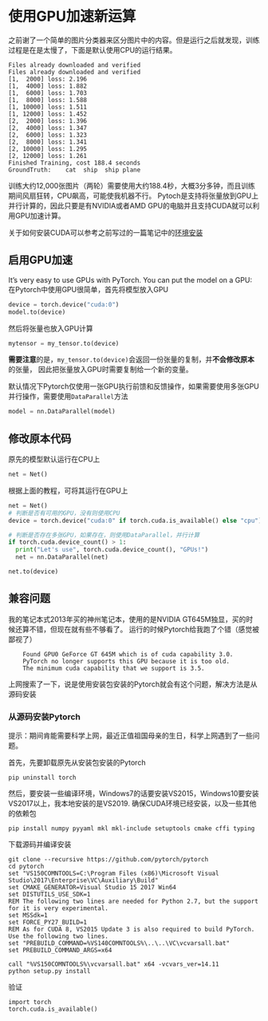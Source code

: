 # 使用GPU加速新运算

之前谢了一个简单的图片分类器来区分图片中的内容。但是运行之后就发现，训练过程是在是太慢了，下面是默认使用CPU的运行结果。

```
Files already downloaded and verified
Files already downloaded and verified
[1,  2000] loss: 2.196
[1,  4000] loss: 1.882
[1,  6000] loss: 1.703
[1,  8000] loss: 1.588
[1, 10000] loss: 1.511
[1, 12000] loss: 1.452
[2,  2000] loss: 1.396
[2,  4000] loss: 1.347
[2,  6000] loss: 1.323
[2,  8000] loss: 1.341
[2, 10000] loss: 1.295
[2, 12000] loss: 1.261
Finished Training, cost 188.4 seconds
GroundTruth:    cat  ship  ship plane
```

训练大约12,000张图片（两轮）需要使用大约188.4秒，大概3分多钟，而且训练期间风扇狂转，CPU飙高，可能使我机器不行。
Pytoch是支持将张量放到GPU上并行计算的，因此只要是有NVIDIA或者AMD GPU的电脑并且支持CUDA就可以利用GPU加速计算。

关于如何安装CUDA可以参考之前写过的一篇笔记中的[环境安装](https://github.com/z-funfan/opencv-face-recognize#%E7%8E%AF%E5%A2%83%E5%AE%89%E8%A3%85)

## 启用GPU加速
It’s very easy to use GPUs with PyTorch. You can put the model on a GPU:
在Pytorch中使用GPU很简单，首先将模型放入GPU
```python
device = torch.device("cuda:0")
model.to(device)
```
然后将张量也放入GPU计算
```python
mytensor = my_tensor.to(device)
```
**需要注意**的是，`my_tensor.to(device)`会返回一份张量的复制，并**不会修改原本**的张量，
因此把张量放入GPU时需要复制给一个新的变量。

默认情况下Pytorch仅使用一张GPU执行前馈和反馈操作，如果需要使用多张GPU并行操作，需要使用`DataParallel`方法
```python
model = nn.DataParallel(model)
```

## 修改原本代码
原先的模型默认运行在CPU上
```python
net = Net()
```

根据上面的教程，可将其运行在GPU上
```python
net = Net()
# 判断是否有可用的GPU，没有则使用CPU
device = torch.device("cuda:0" if torch.cuda.is_available() else "cpu")

# 判断是否存在多张GPU，如果存在，则使用DataParallel，并行计算
if torch.cuda.device_count() > 1:
  print("Let's use", torch.cuda.device_count(), "GPUs!")
  net = nn.DataParallel(net)

net.to(device)
```

## 兼容问题

我的笔记本式2013年买的神州笔记本，使用的是NVIDIA GT645M独显，买的时候还算不错，但现在就有些不够看了。
运行的时候Pytorch给我跑了个错（感觉被鄙视了）

```
    Found GPU0 GeForce GT 645M which is of cuda capability 3.0.
    PyTorch no longer supports this GPU because it is too old.
    The minimum cuda capability that we support is 3.5.
```

上网搜索了一下，说是使用安装包安装的Pytorch就会有这个问题，解决方法是从源码安装

### 从源码安装Pytorch
提示：期间肯能需要科学上网，最近正值祖国母亲的生日，科学上网遇到了一些问题。

首先，先要卸载原先从安装包安装的Pytorch
```
pip uninstall torch
```
然后，要安装一些编译环境，Windows7的话要安装VS2015，Windows10要安装VS2017以上，我本地安装的是VS2019.
确保CUDA环境已经安装，以及一些其他的依赖包
```
pip install numpy pyyaml mkl mkl-include setuptools cmake cffi typing
```
下载源码并编译安装
```
git clone --recursive https://github.com/pytorch/pytorch
cd pytorch
set "VS150COMNTOOLS=C:\Program Files (x86)\Microsoft Visual Studio\2017\Enterprise\VC\Auxiliary\Build"
set CMAKE_GENERATOR=Visual Studio 15 2017 Win64
set DISTUTILS_USE_SDK=1
REM The following two lines are needed for Python 2.7, but the support for it is very experimental.
set MSSdk=1
set FORCE_PY27_BUILD=1
REM As for CUDA 8, VS2015 Update 3 is also required to build PyTorch. Use the following two lines.
set "PREBUILD_COMMAND=%VS140COMNTOOLS%\..\..\VC\vcvarsall.bat"
set PREBUILD_COMMAND_ARGS=x64

call "%VS150COMNTOOLS%\vcvarsall.bat" x64 -vcvars_ver=14.11
python setup.py install
```


验证
```
import torch
torch.cuda.is_available()

```